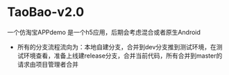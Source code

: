 # TaoBao-v2.0
一个仿淘宝APPdemo
是一个h5应用，后期会考虑混合或者原生Android

- 所有的分支流程流向为：本地自建分支，合并到dev分支推到测试环境，在测试环境查看，准备上线建release分支，合并当前代码，所有合并到master的请求由项目管理者合并